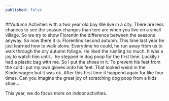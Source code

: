 ```yaml
---
published: false
---
```


##Autumn Activities with a two year old boy
We live in a city. There are less chances to see the season changes than tere are when you live on a small village. So we try to show Florentin the difference between the seasons anyway. 
So now there it is: Florentins second autumn. 
This time last year he just learned how to walk alone. Everytime he could, he run away from us to walk through the dry autumn foliage. He liked the rustling so much. It was a joy to watch him until... he stepped in dog poop for the first time.
Luckily i had a plastic bag with me. So I put the shoes in it. To prevent his feet from the cold i put my own gloves onto his feet. That looked weird in the Kinderwagen but it was ok. After this first time it happend again for like four times. Can you imagine the great joy of scratching dog poop from a kids shoe...

This year, we do focus more on indoor activities. 

